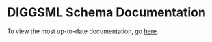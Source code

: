 # DIGGSML Schema Documentation

To view the most up-to-date documentation, go [here](https://diggsml.org/docs/latest).

